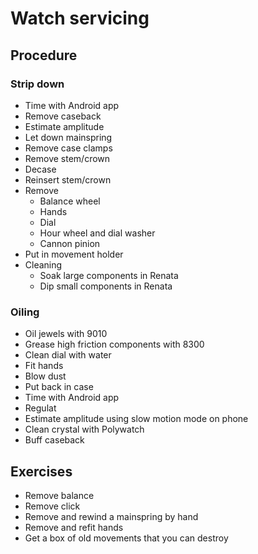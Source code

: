 # Watch servicing

## Procedure
### Strip down
- Time with Android app
- Remove caseback
- Estimate amplitude 
- Let down mainspring 
- Remove case clamps 
- Remove stem/crown
- Decase
- Reinsert stem/crown
- Remove
    - Balance wheel
    - Hands
    - Dial
    - Hour wheel and dial washer
    - Cannon pinion
- Put in movement holder 
- Cleaning 
    - Soak large components in Renata
    - Dip small components in Renata 

### Oiling
- Oil jewels with 9010
- Grease high friction components with 8300
- Clean dial with water
- Fit hands 
- Blow dust
- Put back in case
- Time with Android app
- Regulat
- Estimate amplitude using slow motion mode on phone
- Clean crystal with Polywatch
- Buff caseback

## Exercises
- Remove balance 
- Remove click 
- Remove and rewind a mainspring by hand
- Remove and refit hands
- Get a box of old movements that you can destroy 
